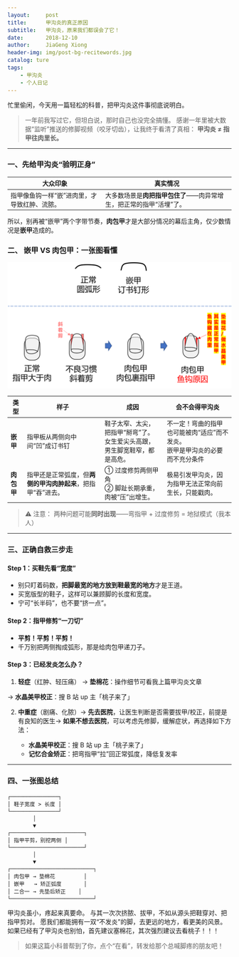 ```yaml
---
layout:     post
title:      甲沟炎的真正原因
subtitle:   甲沟炎，原来我们都误会了它！
date:       2018-12-10
author:     JiaGeng Xiong
header-img: img/post-bg-recitewords.jpg
catalog: ture
tags:
    - 甲沟炎
    - 个人日记
---
```

忙里偷闲，今天用一篇轻松的科普，把甲沟炎这件事彻底说明白。

> 一年前我写过它，但坦白说，那时自己也没完全搞懂。
> 感谢一年里被大数据“监听”推送的修脚视频（咬牙切齿），让我终于看清了真相：
> **甲沟炎 ≠ 指甲往肉里长。**

---

### 一、先给甲沟炎“验明正身”

| 大众印象                                       | 真实情况                                                                     |
| ---------------------------------------------- | ---------------------------------------------------------------------------- |
| 指甲像鱼钩一样“嵌”进肉里，才导致红肿、流脓。 | 大多数场景是**肉把指甲包住了**——肉异常增生，把正常的指甲“活埋”了。 |

所以，别再被“嵌甲”两个字带节奏，**肉包甲**才是大部分情况的幕后主角，仅少数情况是**嵌甲**造成的。

### 二、 嵌甲 VS 肉包甲：一张图看懂

![图片4](./img-post/photo4.png)


| 类型             | 样子                                                                 | 成因                                                                               | 会不会得甲沟炎                                                                       |
| ---------------- | -------------------------------------------------------------------- | ---------------------------------------------------------------------------------- | ------------------------------------------------------------------------------------ |
| **嵌甲**   | 指甲板从两侧向中间“凹”成订书钉                                     | 鞋子太窄、太尖，把指甲“掰弯”了。<br>女生爱尖头高跟，男生脚宽鞋窄，都是高危。 | 不一定！弯曲的指甲也可能被肉“适应”而不发炎。<br>嵌甲是甲沟炎的必要而不充分条件 |
| **肉包甲** | 指甲还是正常弧度，但**两侧的甲沟肉肿起来**，把指甲“吞”进去。 | ① 过度修剪两侧甲角 <br>② 脚趾长期承重，肉被“压”出增生。                    | 极易引发甲沟炎，因为指甲无法正常向前生长，只能戳肉。                                 |

> ⚠️ 注意：
> 两种问题可能**同时出现**——弯指甲 + 过度修剪 = 地狱模式（我本人）

---

### 三、正确自救三步走

#### Step 1：买鞋先看“宽度”

- 别只盯着码数，**把脚最宽的地方放到鞋最宽的地方**才是王道。
- 买宽版型的鞋子，这样可以兼顾脚的长度和宽度。
- 宁可“长半码”，也不要“挤一点”。

#### Step 2：指甲修剪“一刀切”

- **平剪！平剪！平剪！**
- 千万别把两侧掏成弧形，那是给肉包甲递刀子。

#### Step 3：已经发炎怎么办？

1. **轻症**（红肿、轻压痛）
   → **垫棉花**：操作细节可看我上篇甲沟炎文章

→ **水晶美甲校正**：搜 B 站 up 主「桃子来了」

2. **中重症**（剧痛、化脓）→ **先去医院**，让医生判断是否需要拔甲/校正，前提是有良知的医生→ **如果不想去医院**，可以考虑先修脚，缓解症状，再选择如下方法：

   - **水晶美甲校正**：搜 B 站 up 主「桃子来了」
   - **记忆合金矫正**：把弯指甲“拉”回正常弧度，降低复发率

---

### 四、一张图总结

```text
┌───────────────┐
│ 鞋子宽度 > 长度 │
└───────────────┘
        │
        ▼
┌───────────────────────┐
│ 指甲平剪，别挖两侧 │
└───────────────────────┘
        │
        ▼
┌──────────────────────────┐
│ 肉包甲 → 垫棉花         │
│ 嵌甲   → 矫正弧度       │
│ 二合一 → 先垫后矫正    │
└──────────────────────────┘
```

甲沟炎虽小，疼起来真要命。
与其一次次挤脓、拔甲，不如从源头把鞋穿对、把指甲剪对。
愿我们都能拥有一双“不发炎”的脚，去更远的地方，看更美的风景。
如果已经有了甲沟炎也别怕，首先建议塞棉花，其次强烈建议去看桃子！！！

> 如果这篇小科普帮到了你，点个“在看”，转发给那个总喊脚疼的朋友吧！
